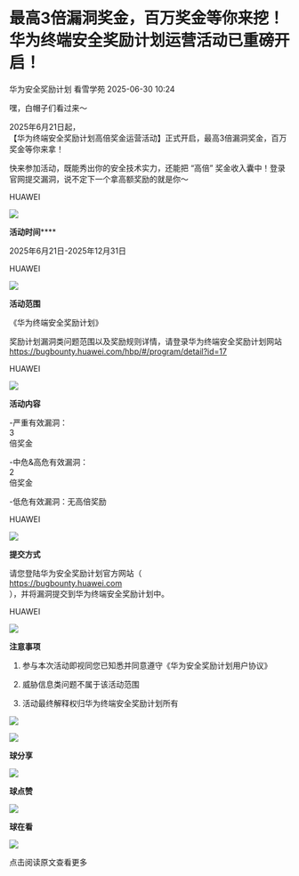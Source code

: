 #  最高3倍漏洞奖金，百万奖金等你来挖！华为终端安全奖励计划运营活动已重磅开启！  
华为安全奖励计划  看雪学苑   2025-06-30 10:24  
  
嘿，白帽子们看过来～  
  
  
2025年6月21日起，  
【华为终端安全奖励计划高倍奖金运营活动】正式开启，最高3倍漏洞奖金，百万奖金等你来拿！  
  
  
快来参加活动，既能秀出你的安全技术实力，还能把 “高倍” 奖金收入囊中！登录官网提交漏洞，说不定下一个拿高额奖励的就是你～  
  
  
HUAWEI  
  
![](https://mmbiz.qpic.cn/sz_mmbiz_png/1UG7KPNHN8EOcUsDl3vp6RnEXXsGjWSBju4PF5jWl2yFbIVVOLvbavexl746zM5sC2RT64g0qGWh3iaZX640WHQ/640?wx_fmt=png&from=appmsg "")  
  
  
**活动时间******  
  
2025年6月21日-2025年12月31日  
  
  
  
HUAWEI  
  
![](https://mmbiz.qpic.cn/sz_mmbiz_png/1UG7KPNHN8EOcUsDl3vp6RnEXXsGjWSBju4PF5jWl2yFbIVVOLvbavexl746zM5sC2RT64g0qGWh3iaZX640WHQ/640?wx_fmt=png&from=appmsg "")  
  
  
**活动范围**  
  
《华为终端安全奖励计划》  
  
奖励计划漏洞类问题范围以及奖励规则详情，请登录华为终端安全奖励计划网站  
https://bugbounty.huawei.com/hbp/#/program/detail?id=17  
  
  
  
HUAWEI  
  
![](https://mmbiz.qpic.cn/sz_mmbiz_png/1UG7KPNHN8EOcUsDl3vp6RnEXXsGjWSBju4PF5jWl2yFbIVVOLvbavexl746zM5sC2RT64g0qGWh3iaZX640WHQ/640?wx_fmt=png&from=appmsg "")  
  
  
**活动内容**  
  
-严重有效漏洞：  
3  
倍奖金  
  
-中危&高危有效漏洞：  
2  
倍奖金  
  
-低危有效漏洞：无高倍奖励  
  
  
  
HUAWEI  
  
![](https://mmbiz.qpic.cn/sz_mmbiz_png/1UG7KPNHN8EOcUsDl3vp6RnEXXsGjWSBju4PF5jWl2yFbIVVOLvbavexl746zM5sC2RT64g0qGWh3iaZX640WHQ/640?wx_fmt=png&from=appmsg "")  
  
  
**提交方式**  
  
请您登陆华为安全奖励计划官方网站（  
https://bugbounty.huawei.com  
），并将漏洞提交到华为终端安全奖励计划中。  
  
  
  
HUAWEI  
  
![](https://mmbiz.qpic.cn/sz_mmbiz_png/1UG7KPNHN8EOcUsDl3vp6RnEXXsGjWSBju4PF5jWl2yFbIVVOLvbavexl746zM5sC2RT64g0qGWh3iaZX640WHQ/640?wx_fmt=png&from=appmsg "")  
  
  
**注意事项**  
  
1. 参与本次活动即视同您已知悉并同意遵守《华为安全奖励计划用户协议》  
  
2. 威胁信息类问题不属于该活动范围  
  
3. 活动最终解释权归华为终端安全奖励计划所有  
  
  
  
![](https://mmbiz.qpic.cn/sz_mmbiz_jpg/1UG7KPNHN8EOcUsDl3vp6RnEXXsGjWSBRezTRKz149NbibdEF0vFE6ewZXFsmQAsZic5y0YtMTDicv1yooqPgFuCA/640?wx_fmt=jpeg&from=appmsg "")  
  
![](https://mmbiz.qpic.cn/sz_mmbiz_gif/1UG7KPNHN8EOcUsDl3vp6RnEXXsGjWSBLqUEzibsgm5EeTz7FTNJ9pbkZOH5YrM5LTmdbOeKvrfsaYtwVib6BScQ/640?wx_fmt=gif&from=appmsg "")  
  
**球分享**  
  
![](https://mmbiz.qpic.cn/sz_mmbiz_gif/1UG7KPNHN8EOcUsDl3vp6RnEXXsGjWSBLqUEzibsgm5EeTz7FTNJ9pbkZOH5YrM5LTmdbOeKvrfsaYtwVib6BScQ/640?wx_fmt=gif&from=appmsg "")  
  
**球点赞**  
  
![](https://mmbiz.qpic.cn/sz_mmbiz_gif/1UG7KPNHN8EOcUsDl3vp6RnEXXsGjWSBLqUEzibsgm5EeTz7FTNJ9pbkZOH5YrM5LTmdbOeKvrfsaYtwVib6BScQ/640?wx_fmt=gif&from=appmsg "")  
  
**球在看**  
  
  
![](https://mmbiz.qpic.cn/sz_mmbiz_gif/1UG7KPNHN8EOcUsDl3vp6RnEXXsGjWSBcSJibE5hje5Bp49AIjOzF6Aq5VraCYALULMfWTIYvpTskaVnthiadicaA/640?wx_fmt=gif&from=appmsg "")  
  
点击阅读原文查看更多  
  
